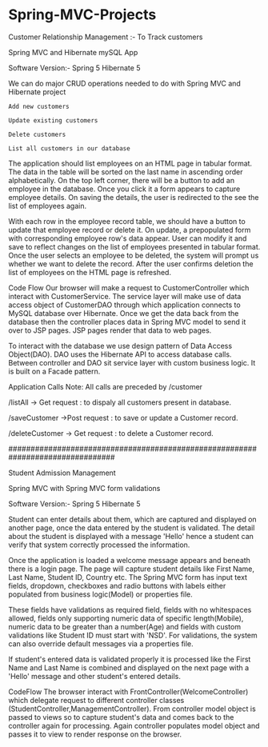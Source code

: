 # Spring-MVC-Projects

Customer Relationship Management :- To Track customers

Spring MVC and Hibernate mySQL App

Software Version:- Spring 5
		   Hibernate 5

We can do major CRUD operations needed to do with Spring MVC and Hibernate project

	Add new customers

	Update existing customers

	Delete customers

	List all customers in our database

The application should list employees on an HTML page in tabular format. The data in the table will be sorted on the last name in ascending order alphabetically.
On the top left corner, there will be a button to add an employee in the database. Once you click it a form appears to capture employee details. On saving the details, the user is redirected to the see the list of employees again.

With each row in the employee record table, we should have a button to update that employee record or delete it. On update, a prepopulated form with corresponding employee row's data appear. User can modify it and save to reflect changes on the list of employees presented in tabular format.
Once the user selects an employee to be deleted, the system will prompt us whether we want to delete the record. After the user confirms deletion the list of employees on the HTML page is refreshed.


Code Flow
Our browser will make a request to CustomerController which interact with CustomerService. The service layer will make use of data access object of CustomerDAO through which application connects to MySQL database over Hibernate.
Once we get the data back from the database then the controller places data in Spring MVC model to send it over to JSP pages. JSP pages render that data to web pages.

To interact with the database we use design pattern of Data Access Object(DAO). DAO uses the Hibernate API to access database calls. Between controller and DAO sit service layer with custom business logic. It is built on a Facade pattern.

Application Calls
Note: All calls are preceded by /customer

/listAll -> Get request : to dispaly all customers present in database.

/saveCustomer ->Post request : to save or update a Customer record.

/deleteCustomer -> Get request : to delete a Customer record.


################################################################################


Student Admission Management

Spring MVC with Spring MVC form validations

Software Version:- Spring 5
		   Hibernate 5

Student can enter details about them, which are captured and displayed on another page, once the data entered by the student is validated. The detail about the student is displayed with a message 'Hello' hence a student can verify that system correctly processed the information.

Once the application is loaded a welcome message appears and beneath there is a login page. The page will capture student details like First Name, Last Name, Student ID, Country etc. The Spring MVC form has input text fields, dropdown, checkboxes and radio buttons with labels either populated from business logic(Model) or properties file. 

These fields have validations as required field, fields with no whitespaces allowed, fields only supporting numeric data of specific length(Mobile), numeric data to be greater than a number(Age) and fields with custom validations like Student ID must start with 'NSD'. For validations, the system can also override default messages via a properties file.

If student's entered data is validated properly it is processed like the First Name and Last Name is combined and displayed on the next page with a 'Hello' message and other student's entered details.

CodeFlow
The browser interact with FrontController(WelcomeController) which delegate request to different controller classes (StudentController,ManagementController). From controller model object is passed to views so to capture student's data and comes back to the controller again for processing. Again controller populates model object and passes it to view to render response on the browser.
